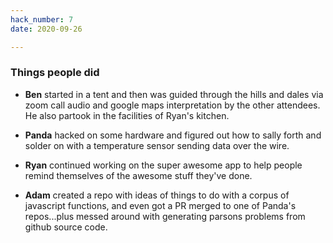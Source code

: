 ```yaml
---
hack_number: 7
date: 2020-09-26

---
```

### Things people did

- **Ben** started in a tent and then was guided through the hills and dales via zoom call audio and google maps interpretation by the other attendees. He also partook in the facilities of Ryan's kitchen.

- **Panda** hacked on some hardware and figured out how to sally forth and solder on with a temperature sensor sending data over the wire.

- **Ryan** continued working on the super awesome app to help people remind themselves of the awesome stuff they've done.

- **Adam** created a repo with ideas of things to do with a corpus of javascript functions, and even got a PR merged to one of Panda's repos...plus messed around with generating parsons problems from github source code.


